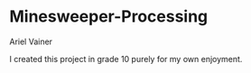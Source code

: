 # Minesweeper-Processing
Ariel Vainer

I created this project in grade 10 purely for my own enjoyment.
